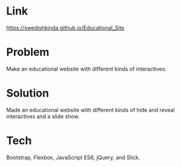 # Link

https://swedishkinda.github.io/Educational_Site

# Problem

Make an educational website with different kinds of interactives.

# Solution

Made an educational website with different kinds of hide and reveal interactives and a slide show.

# Tech

Bootstrap, Flexbox, JavaScript ES6, jQuery, and Slick.

